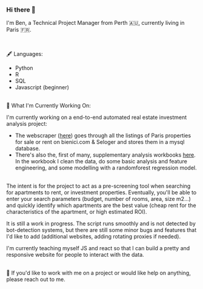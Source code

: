 ### Hi there 👋

I'm Ben, a Technical Project Manager from Perth 🇦🇺, currently living in Paris 🇫🇷.

<br/>

🖋 Languages:
- Python 
- R 
- SQL
- Javascript (beginner)
<br/><br/>

💼 What I'm Currently Working On:

I'm currently working on a end-to-end automated real estate investment analysis project:
  
  - The webscraper ([here](https://github.com/BenjaminHThomas/Paris-RE-Scraper)) goes through all the listings of Paris properties for sale or rent on bienici.com & Seloger and stores them in a mysql database.
  - There's also the, first of many, supplementary analysis workbooks [here](https://github.com/BenjaminHThomas/paris-re-analysis/blob/main/exploration_1.ipynb). In the workbook I clean the data, do some basic analysis and feature engineering, and some modelling with a randomforest regression model.
<br/><br/>

The intent is for the project to act as a pre-screening tool when searching for apartments to rent, or investment properties. Eventually, you'll be able to enter your search parameters (budget, number of rooms, area, size m2...) and quickly identify which apartments are the best value (cheap rent for the characteristics of the apartment, or high estimated ROI). 

It is still a work in progress. The script runs smoothly and is not detected by bot-detection systems, but there are still some minor bugs and features that I'd like to add (additional websites, adding rotating proxies if needed).

I'm currently teaching myself JS and react so that I can build a pretty and responsive website for people to interact with the data.
<br/><br/>

💬 If you'd like to work with me on a project or would like help on anything, please reach out to me.

<!--
**BenjaminHThomas/BenjaminHThomas** is a ✨ _special_ ✨ repository because its `README.md` (this file) appears on your GitHub profile.

Here are some ideas to get you started:

- 🔭 I’m currently working on ...
- 🌱 I’m currently learning ...
- 👯 I’m looking to collaborate on ...
- 🤔 I’m looking for help with ...
- 💬 Ask me about ...
- 📫 How to reach me: ...
- 😄 Pronouns: ...
- ⚡ Fun fact: ...
-->

